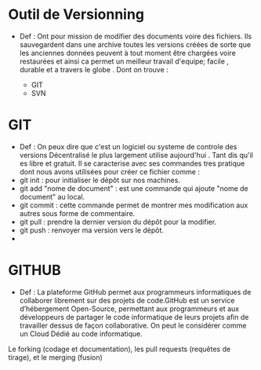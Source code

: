 # Outil de Versionning 

 - Def :
    Ont pour mission de modifier des documents voire des fichiers. Ils sauvegardent dans une archive toutes les versions créées de sorte que les anciennes données peuvent à tout moment être chargées voire restaurées et ainsi ca permet un meilleur travail d'equipe; facile , durable et a travers le globe . Dont on trouve :
    
    - GIT
    - SVN
    
 # GIT
 
  - Def :
    On peux dire que c'est un logiciel ou systeme de controle des versions Décentralisé le plus largement utilise aujourd'hui . Tant dis qu'il es libre et gratuit.
 Il se caracterise avec ses commandes tres pratique dont nous avons utilisées pour créer ce fichier comme :
- git init : pour initialiser le dépôt sur nos machines. 
- git add "nome de document" : est une commande qui ajoute "nome de document" au local.
- git commit : cette commande permet de montrer mes modification aux autres sous forme de commentaire.
- git pull : prendre la dernier version du dépôt pour la modifier.
- git push : renvoyer ma version vers le dépôt.
-

# GITHUB 

 - Def :
   La plateforme GitHub permet aux programmeurs informatiques de collaborer librement sur des projets de code.GitHub est un service d’hébergement Open-Source, permettant aux programmeurs et aux développeurs de partager le code informatique de leurs projets afin de travailler dessus de façon collaborative. On peut le considérer comme un Cloud Dédié au code informatique.

Le forking (codage et documentation), les pull requests (requêtes de tirage), et le merging (fusion)
